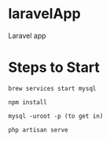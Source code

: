 # laravelApp
Laravel app

# Steps to Start

```
brew services start mysql
```

```
npm install
```

```
mysql -uroot -p (to get in)
```

```
php artisan serve
```
